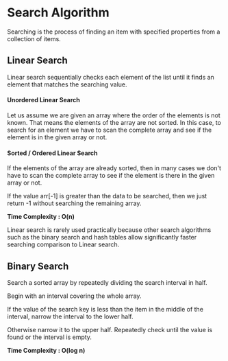 # Search Algorithm

Searching is the process of finding an item with specified properties from a collection of items.

## Linear Search

Linear search sequentially checks each element of the list until it finds an element that matches the searching value.

#### Unordered Linear Search

Let us assume we are given an array where the order of the elements is not known. That means the elements of
the array are not sorted. In this case, to search for an element we have to scan the complete array and see if the
element is in the given array or not.

#### Sorted / Ordered Linear Search

If the elements of the array are already sorted, then in many cases we don't have to scan the complete array to
see if the element is there in the given array or not.

If the value arr[-1] is greater than the data to be searched, then we just return -1 without searching the remaining array.

__Time Complexity : O(n)__

Linear search is rarely used practically because other search algorithms such as the binary search and hash tables allow significantly faster searching comparison to Linear search.

## Binary Search

Search a sorted array by repeatedly dividing the search interval in half.

Begin with an interval covering the whole array.

If the value of the search key is less than the item in the middle of the interval, narrow the interval to the lower half.

Otherwise narrow it to the upper half. Repeatedly check until the value is found or the interval is empty.

__Time Complexity :  O(log n)__
